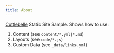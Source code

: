 ```yaml
---
title: About
---
```


[Cuttlebelle](https://cuttlebelle.com/) Static Site Sample. Shows how to use:

1. Content (see `content/*.yml|*.md`)
2. Layouts (see `code/*.js`)
3. Custom Data (see `_data/links.yml`)
